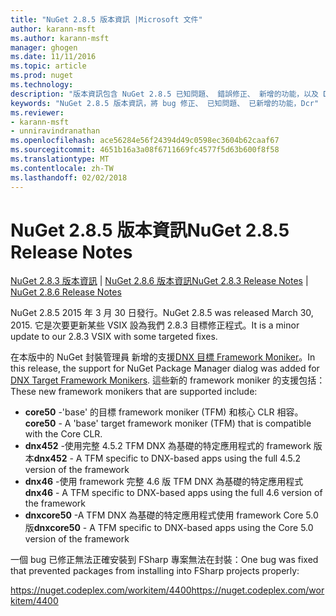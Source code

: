 ```yaml
---
title: "NuGet 2.8.5 版本資訊 |Microsoft 文件"
author: karann-msft
ms.author: karann-msft
manager: ghogen
ms.date: 11/11/2016
ms.topic: article
ms.prod: nuget
ms.technology: 
description: "版本資訊包含 NuGet 2.8.5 已知問題、 錯誤修正、 新增的功能，以及 Dcr。"
keywords: "NuGet 2.8.5 版本資訊，將 bug 修正、 已知問題、 已新增的功能，Dcr"
ms.reviewer:
- karann-msft
- unniravindranathan
ms.openlocfilehash: ace56284e56f24394d49c0598ec3604b62caaf67
ms.sourcegitcommit: 4651b16a3a08f6711669fc4577f5d63b600f8f58
ms.translationtype: MT
ms.contentlocale: zh-TW
ms.lasthandoff: 02/02/2018
---
```

# <a name="nuget-285-release-notes"></a><span data-ttu-id="693ab-104">NuGet 2.8.5 版本資訊</span><span class="sxs-lookup"><span data-stu-id="693ab-104">NuGet 2.8.5 Release Notes</span></span>

<span data-ttu-id="693ab-105">[NuGet 2.8.3 版本資訊](../release-notes/nuget-2.8.3.md) | [NuGet 2.8.6 版本資訊](../release-notes/nuget-2.8.6.md)</span><span class="sxs-lookup"><span data-stu-id="693ab-105">[NuGet 2.8.3 Release Notes](../release-notes/nuget-2.8.3.md) | [NuGet 2.8.6 Release Notes](../release-notes/nuget-2.8.6.md)</span></span>

<span data-ttu-id="693ab-106">NuGet 2.8.5 2015 年 3 月 30 日發行。</span><span class="sxs-lookup"><span data-stu-id="693ab-106">NuGet 2.8.5 was released March 30, 2015.</span></span> <span data-ttu-id="693ab-107">它是次要更新某些 VSIX 設為我們 2.8.3 目標修正程式。</span><span class="sxs-lookup"><span data-stu-id="693ab-107">It is a minor update to our 2.8.3 VSIX with some targeted fixes.</span></span>

<span data-ttu-id="693ab-108">在本版中的 NuGet 封裝管理員 新增的支援[DNX 目標 Framework Moniker](https://github.com/aspnet/dnx)。</span><span class="sxs-lookup"><span data-stu-id="693ab-108">In this release, the support for NuGet Package Manager dialog was added for [DNX Target Framework Monikers](https://github.com/aspnet/dnx).</span></span>  <span data-ttu-id="693ab-109">這些新的 framework moniker 的支援包括：</span><span class="sxs-lookup"><span data-stu-id="693ab-109">These new framework monikers that are supported include:</span></span>

* <span data-ttu-id="693ab-110">**core50** -'base' 的目標 framework moniker (TFM) 和核心 CLR 相容。</span><span class="sxs-lookup"><span data-stu-id="693ab-110">**core50** - A 'base' target framework moniker (TFM) that is compatible with the Core CLR.</span></span>
* <span data-ttu-id="693ab-111">**dnx452** -使用完整 4.5.2 TFM DNX 為基礎的特定應用程式的 framework 版本</span><span class="sxs-lookup"><span data-stu-id="693ab-111">**dnx452** - A TFM specific to DNX-based apps using the full 4.5.2 version of the framework</span></span>
* <span data-ttu-id="693ab-112">**dnx46** -使用 framework 完整 4.6 版 TFM DNX 為基礎的特定應用程式</span><span class="sxs-lookup"><span data-stu-id="693ab-112">**dnx46** - A TFM specific to DNX-based apps using the full 4.6 version of the framework</span></span>
* <span data-ttu-id="693ab-113">**dnxcore50** -A TFM DNX 為基礎的特定應用程式使用 framework Core 5.0 版</span><span class="sxs-lookup"><span data-stu-id="693ab-113">**dnxcore50** - A TFM specific to DNX-based apps using the Core 5.0 version of the framework</span></span>

<span data-ttu-id="693ab-114">一個 bug 已修正無法正確安裝到 FSharp 專案無法在封裝：</span><span class="sxs-lookup"><span data-stu-id="693ab-114">One bug was fixed that prevented packages from installing into FSharp projects properly:</span></span>

<span data-ttu-id="693ab-115">https://nuget.codeplex.com/workitem/4400</span><span class="sxs-lookup"><span data-stu-id="693ab-115">https://nuget.codeplex.com/workitem/4400</span></span>